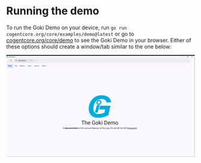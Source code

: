 # Running the demo

To run the Goki Demo on your device, run `go run cogentcore.org/core/examples/demo@latest` or go to [cogentcore.org/core/demo](https://cogentcore.org/core/demo) to see the Goki Demo in your browser. Either of these options should create a window/tab similar to the one below: 

![Goki Demo Screenshot](demo.png)
